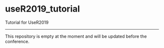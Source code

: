 # useR2019_tutorial

Tutorial for UseR2019
________________________
This repository is empty at the moment and will be updated before the conference. 
